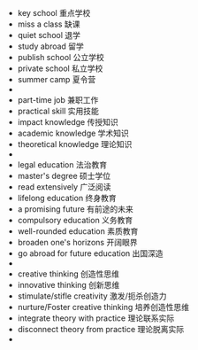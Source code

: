 - key school 重点学校
- miss a class 缺课
- quiet school 退学
- study abroad 留学
- publish school 公立学校
- private school 私立学校
- summer camp 夏令营
-
- part-time job 兼职工作
- practical skill 实用技能
- impact knowledge 传授知识
- academic knowledge 学术知识
- theoretical knowledge 理论知识
-
- legal education 法治教育
- master's degree 硕士学位
- read extensively 广泛阅读
- lifelong education 终身教育
- a promising future 有前途的未来
- compulsory education 义务教育
- well-rounded education 素质教育
- broaden one's horizons 开阔眼界
- go abroad for future education 出国深造
-
- creative thinking 创造性思维
- innovative thinking 创新思维
- stimulate/stifle creativity 激发/扼杀创造力
- nurture/Foster creative thinking 培养创造性思维
- integrate theory with practice 理论联系实际
- disconnect theory from practice 理论脱离实际
-